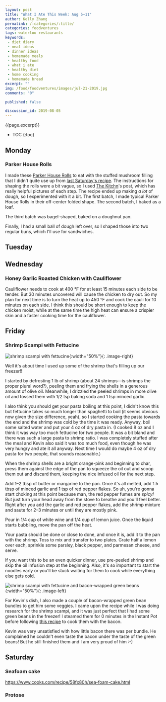 ```yaml
---
layout: post
title: "What I Ate This Week: Aug 5–11"
author: Kelly Zhang
permalink: /:categories/:title/
categories: foodventures
tags: waterloo restaurants
keywords:
 - diet diary
 - meal ideas
 - dinner ideas
 - homemade meals
 - healthy food
 - what i ate
 - healthy diet
 - home cooking
 - homemade bread
excerpt: ""
img: /food/foodventures/images/jul-21-2019.jpg
comments: "0"

published: false

discussion_id: 2019-08-05
---
```


{{page.excerpt}}

* TOC
{:toc}

## Monday

### Parker House Rolls

I made these [Parker House Rolls](https://www.tasteofhome.com/recipes/parker-house-rolls/) to eat with the stuffed mushroom filling that I didn't quite use up from [last Saturday's recipe](/food/foodventures/what-i-ate-jul-29-aug-04/#stuffed-mushrooms). The instructions for shaping the rolls were a bit vague, so I used [The Kitchn](https://www.thekitchn.com/how-to-make-parker-house-rolls-cooking-lessons-from-the-kitchn-203112)'s post, which has really helpful pictures of each step. The recipe ended up making *a lot* of dough, so I experimented with it a bit. The first batch, I made typical Parker House Rolls in their off-center folded shape. The second batch, I baked as a loaf.

The third batch was bagel-shaped, baked on a doughnut pan.

Finally, I had a small ball of dough left over, so I shaped those into two regular buns, which I'll use for sandwiches.

## Tuesday



## Wednesday

### Honey Garlic Roasted Chicken with Cauliflower

Cauliflower needs to cook at 400 °F for at least 15 minutes each side to be tender. But 30 minutes uncovered will cause the chicken to dry out. So my plan for next time is to turn the heat up to 450 °F and cook the cauli for 10 minutes on each side. I think this should be short enough to keep the chicken moist, while at the same time the high heat can ensure a crispier skin and a faster cooking time for the cauliflower.

## Friday

### Shrimp Scampi with Fettucine

![shrimp scampi with fettucine](/food/foodventures/images/shrimp-scampi-fettucine-1.jpg){:width="50%"}{: .image-right}

Well it's about time I used up some of the shrimp that's filling up our freezer!!

I started by defrosting 1 lb of shrimp (about 24 shrimps—is shrimps the proper plural word?), peeling them and frying the shells in a generous amount of olive oil. Meanwhile, I drizzled the peeled shrimps in more olive oil and tossed them with 1/2 tsp baking soda and 1 tsp minced garlic.

I also think you should get your pasta boiling at this point, I didn't know this but fettucine takes so much longer than spaghetti to boil (it seems obvious now given the size difference, yeah), so I started cooking the pasta towards the end and the shrimp was cold by the time it was ready. Anyway, boil some salted water and put your 4 oz of dry pasta in. (I cooked 8 oz and I think it was way too much fettucine for two people. It was a bit bland and there was such a large pasta to shrimp ratio. I was completely stuffed after the meal and Kevin also said it was too much food, even though he was very hungry and ate it all anyway. Next time I would do maybe 4 oz of dry pasta for two people, that sounds reasonable.)

When the shrimp shells are a bright orange-pink and beginning to char, press them against the edge of the pan to squeeze the oil out and scoop them out and discard them, keeping the nice infused oil for the next step.

Add 1–2 tbsp of butter or margarine to the pan. Once it's all melted, add 1.5 tbsp of minced garlic and 1 tsp of red pepper flakes. So uh, you're gonna start choking at this point because man, the red pepper fumes are *spicy!* But just turn your head away from the stove to breathe and you'll feel better. Right after you add the garlic and red pepper flakes, add the shrimp mixture and saute for 2–3 minutes or until they are mostly pink.

Pour in 1/4 cup of white wine and 1/4 cup of lemon juice. Once the liquid starts bubbling, move the pan off the heat.

Your pasta should be done or close to done, and once it is, add it to the pan with the shrimp. Toss to mix and transfer to two plates. Grate half a lemon over each, sprinkle some parsley, black pepper, and parmesan cheese, and serve.

If you want this to be an even quicker dinner, use pre-peeled shrimp and skip the oil infusion step at the beginning. Also, it's so important to start the noodles early or you'll be stuck waiting for them to cook while everything else gets cold.

![shrimp scampi with fettucine and bacon-wrapped green beans](/food/foodventures/images/shrimp-scampi-fettucine-2.jpg){:width="50%"}{: .image-left}

For Kevin's dish, I also made a couple of bacon-wrapped green bean bundles to get him some veggies. I came upon the recipe while I was doing research for the shrimp scampi, and it was just perfect that I had some green beans in the freezer! I steamed them for 0 minutes in the Instant Pot before following [this recipe](https://www.reddit.com/r/GifRecipes/comments/5o7wyl/3course_shrimp_scampi_dinner/dcha9lm/) to cook them with the bacon.

Kevin was very unsatisfied with how little bacon there was per bundle. He complained he couldn't even taste the bacon under the taste of the green beans! But he still finished them and I am very proud of him :-)

## Saturday

### Seafoam cake

https://www.cooks.com/recipe/58fx80h/sea-foam-cake.html

### Protose
